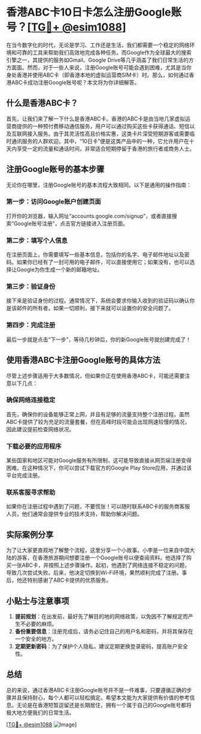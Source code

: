 # 香港ABC卡10日卡怎么注册Google账号？[[TG💪+ @esim1088](https://t.me/s/esim1088)]

在当今数字化的时代，无论是学习、工作还是生活，我们都需要一个稳定的网络环境和可靠的工具来帮助我们高效地完成各种任务。而Google作为全球最大的搜索引擎之一，其提供的服务如Gmail、Google Drive等几乎涵盖了我们日常生活的方方面面。然而，对于一些人来说，注册Google账号可能会遇到困难，尤其是当你身处香港并使用ABC卡（即香港本地的虚拟运营商SIM卡）时。那么，如何通过香港ABC卡成功注册Google账号呢？本文将为你详细解答。

## 什么是香港ABC卡？

首先，让我们来了解一下什么是香港ABC卡。香港的ABC卡是由当地几家虚拟运营商提供的一种预付费移动通信服务，用户可以通过购买这些卡获得通话、短信以及互联网接入服务。由于其灵活性高且价格实惠，这类卡片深受短期游客或需要临时通讯服务的人群欢迎。其中，“10日卡”便是这类产品中的一种，它允许用户在十天内享受一定的流量和通话时间，非常适合短期停留于香港的旅行者或商务人士。

## 注册Google账号的基本步骤

无论你在哪里，注册Google账号的基本流程大致相同。以下是通用的操作指南：

### 第一步：访问Google账户创建页面

打开你的浏览器，输入网址“accounts.google.com/signup”，或者直接搜索“Google账号注册”，点击官方链接进入注册页面。

### 第二步：填写个人信息

在注册页面上，你需要填写一些基本信息，包括你的名字、电子邮件地址以及密码。如果你已经有了一封可用的电子邮件，可以直接使用它；如果没有，也可以选择让Google为你生成一个新的邮箱地址。

### 第三步：验证身份

接下来是验证身份的过程。通常情况下，系统会要求你输入收到的验证码以确认你是该邮件的所有者。如果一切顺利，接下来就可以设置你的安全问题了。

### 第四步：完成注册

最后一步就是点击“下一步”，等待几秒钟后，你的新Google账号就创建完成了！

## 使用香港ABC卡注册Google账号的具体方法

尽管上述步骤适用于大多数情况，但如果你正在使用香港ABC卡，可能还需要注意以下几点：

### 确保网络连接稳定

首先，确保你的设备能够正常上网，并且有足够的流量支持整个注册过程。虽然ABC卡提供了较为充足的流量套餐，但在高峰时段可能会出现网速较慢的情况，因此建议提前检查网络状况。

### 下载必要的应用程序

某些国家和地区可能对Google服务有所限制，这可能导致直接从网页端注册变得困难。在这种情况下，你可以尝试下载官方的Google Play Store应用，并通过该平台完成注册。

### 联系客服寻求帮助

如果你在注册过程中遇到了问题，不要慌张！可以随时联系ABC卡的服务商客服人员，他们通常会提供专业的技术支持，帮助你解决问题。

## 实际案例分享

为了让大家更直观地了解整个流程，这里分享一个小故事。小李是一位来自中国大陆的游客，在香港旅游期间想要注册一个Google账号以便查阅资料。他选择了购买一张ABC卡，并按照上述步骤操作。起初，他遇到了网络连接不稳定的问题，导致几次尝试失败。后来，他决定切换到Wi-Fi环境，果然顺利完成了注册。事后，他还特别感谢了ABC卡提供的优质服务。

## 小贴士与注意事项

1. **提前规划**：在出发前，最好先了解目的地的网络政策，以免因不了解规定而产生不必要的麻烦。
2. **备份重要信息**：注册完成后，请务必记住自己的用户名和密码，并将其保存在一个安全的地方。
3. **定期更新密码**：为了保护个人隐私，建议定期更换登录密码，提高账户安全性。

## 总结

总的来说，通过香港ABC卡注册Google账号并不是一件难事，只要遵循正确的步骤并且保持耐心，每个人都可以轻松搞定。希望本文能为大家提供有价值的参考信息。无论是在香港短暂逗留还是长期居住，拥有一个属于自己的Google账号都将极大地方便我们的日常生活。

[[TG💪+ @esim1088](https://t.me/s/esim1088) ![Image](https://i.postimg.cc/4NQfJmqS/Snipaste-2025-05-13-00-14-12.png)]